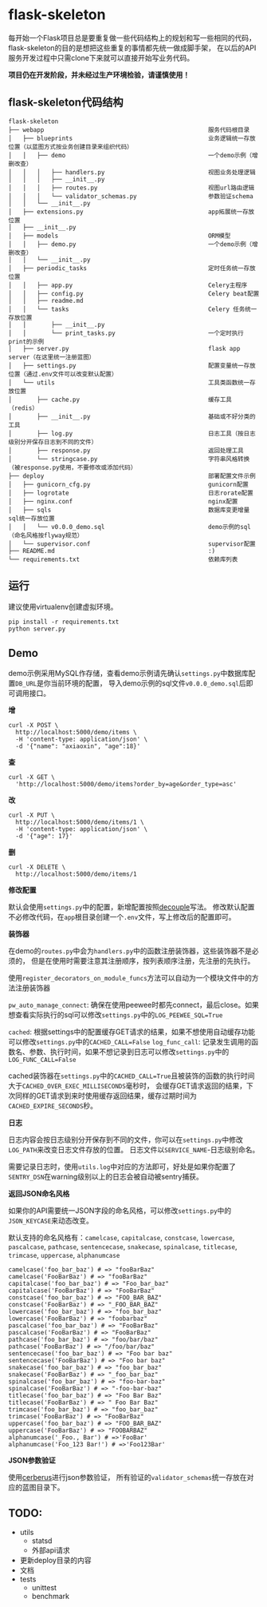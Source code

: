 flask-skeleton
==============

每开始一个Flask项目总是要重复做一些代码结构上的规划和写一些相同的代码，
flask-skeleton的目的是想把这些重复的事情都先统一做成脚手架，
在以后的API服务开发过程中只需clone下来就可以直接开始写业务代码。

**项目仍在开发阶段，并未经过生产环境检验，请谨慎使用！**


## flask-skeleton代码结构

    flask-skeleton
    ├── webapp                                              服务代码根目录
    │   ├── blueprints                                      业务逻辑统一存放位置（以蓝图方式按业务创建目录来组织代码）
    │   │   ├── demo                                        一个demo示例（增删改查）
    │   │   │   ├── handlers.py                             视图业务处理逻辑
    │   │   │   ├── __init__.py
    │   │   │   ├── routes.py                               视图url路由逻辑
    │   │   │   └── validator_schemas.py                    参数验证schema
    │   │   └── __init__.py
    │   ├── extensions.py                                   app拓展统一存放位置
    │   ├── __init__.py
    │   ├── models                                          ORM模型
    │   │   ├── demo.py                                     一个demo示例（增删改查）
    │   │   └── __init__.py
    │   ├── periodic_tasks                                  定时任务统一存放位置
    │   │   ├── app.py                                      Celery主程序
    │   │   ├── config.py                                   Celery beat配置
    │   │   ├── readme.md
    │   │   └── tasks                                       Celery 任务统一存放位置
    │   │       ├── __init__.py
    │   │       └── print_tasks.py                          一个定时执行print的示例
    │   ├── server.py                                       flask app server（在这里统一注册蓝图）
    │   ├── settings.py                                     配置变量统一存放位置（通过.env文件可以改变默认配置）
    │   └── utils                                           工具类函数统一存放位置
    │       ├── cache.py                                    缓存工具（redis）
    │       ├── __init__.py                                 基础或不好分类的工具
    │       ├── log.py                                      日志工具（按日志级别分开保存日志到不同的文件）
    │       ├── response.py                                 返回处理工具
    │       └── stringcase.py                               字符串风格转换（被response.py使用，不要修改或添加代码）
    ├── deploy                                              部署配置文件示例
    │   ├── gunicorn_cfg.py                                 gunicorn配置
    │   ├── logrotate                                       日志rorate配置
    │   ├── nginx.conf                                      nginx配置
    │   ├── sqls                                            数据库变更增量sql统一存放位置
    │   │   └── v0.0.0_demo.sql                             demo示例的sql（命名风格按flyway规范）
    │   └── supervisor.conf                                 supervisor配置
    ├── README.md                                           :)
    └── requirements.txt                                    依赖库列表


## 运行

建议使用virtualenv创建虚拟环境。

    pip install -r requirements.txt
    python server.py

## Demo

demo示例采用MySQL作存储，查看demo示例请先确认`settings.py`中数据库配置`DB_URL`是你当前环境的配置，
导入demo示例的sql文件`v0.0.0_demo.sql`后即可调用接口。

**增**

    curl -X POST \
      http://localhost:5000/demo/items \
      -H 'content-type: application/json' \
      -d '{"name": "axiaoxin", "age":18}'

**查**

    curl -X GET \
      'http://localhost:5000/demo/items?order_by=age&order_type=asc'

**改**

    curl -X PUT \
      http://localhost:5000/demo/items/1 \
      -H 'content-type: application/json' \
      -d '{"age": 17}'

**删**

    curl -X DELETE \
      http://localhost:5000/demo/items/1


**修改配置**

默认会使用`settings.py`中的配置，新增配置按照[decouple](https://github.com/henriquebastos/python-decouple)写法。
修改默认配置不必修改代码，在`app`根目录创建一个`.env`文件，写上修改后的配置即可。

**装饰器**

在demo的`routes.py`中会为`handlers.py`中的函数注册装饰器，这些装饰器不是必须的，
但是在使用时需要注意其注册顺序，按列表顺序注册，先注册的先执行。

使用`register_decorators_on_module_funcs`方法可以自动为一个模块文件中的方法注册装饰器

`pw_auto_manage_connect`: 确保在使用peewee时都先connect，最后close。如果想查看实际执行的sql可以修改`settings.py`中的`LOG_PEEWEE_SQL=True`

`cached`: 根据settings中的配置缓存GET请求的结果，如果不想使用自动缓存功能可以修改`settings.py`中的`CACHED_CALL=False`
`log_func_call`: 记录发生调用的函数名、参数、执行时间，如果不想记录到日志可以修改`settings.py`中的`LOG_FUNC_CALL=False`

cached装饰器在`settings.py`中的`CACHED_CALL=True`且被装饰的函数的执行时间大于`CACHED_OVER_EXEC_MILLISECONDS`毫秒时，
会缓存GET请求返回的结果，下次同样的GET请求到来时使用缓存返回结果，缓存过期时间为`CACHED_EXPIRE_SECONDS`秒。

**日志**

日志内容会按日志级别分开保存到不同的文件，你可以在`settings.py`中修改`LOG_PATH`来改变日志文件存放的位置。
日志文件以`SERVICE_NAME`-日志级别命名。

需要记录日志时，使用`utils.log`中对应的方法即可，好处是如果你配置了`SENTRY_DSN`在warning级别以上的日志会被自动被sentry捕获。

**返回JSON命名风格**

如果你的API需要统一JSON字段的命名风格，可以修改`settings.py`中的`JSON_KEYCASE`来动态改变。

默认支持的命名风格有：`camelcase`, `capitalcase`, `constcase`, `lowercase`, `pascalcase`, `pathcase`, `sentencecase`, `snakecase`, `spinalcase`, `titlecase`, `trimcase`, `uppercase`, `alphanumcase`

    camelcase('foo_bar_baz') # => "fooBarBaz"
    camelcase('FooBarBaz') # => "fooBarBaz"
    capitalcase('foo_bar_baz') # => "Foo_bar_baz"
    capitalcase('FooBarBaz') # => "FooBarBaz"
    constcase('foo_bar_baz') # => "FOO_BAR_BAZ"
    constcase('FooBarBaz') # => "_FOO_BAR_BAZ"
    lowercase('foo_bar_baz') # => "foo_bar_baz"
    lowercase('FooBarBaz') # => "foobarbaz"
    pascalcase('foo_bar_baz') # => "FooBarBaz"
    pascalcase('FooBarBaz') # => "FooBarBaz"
    pathcase('foo_bar_baz') # => "foo/bar/baz"
    pathcase('FooBarBaz') # => "/foo/bar/baz"
    sentencecase('foo_bar_baz') # => "Foo bar baz"
    sentencecase('FooBarBaz') # => "Foo bar baz"
    snakecase('foo_bar_baz') # => "foo_bar_baz"
    snakecase('FooBarBaz') # => "_foo_bar_baz"
    spinalcase('foo_bar_baz') # => "foo-bar-baz"
    spinalcase('FooBarBaz') # => "-foo-bar-baz"
    titlecase('foo_bar_baz') # => "Foo Bar Baz"
    titlecase('FooBarBaz') # => " Foo Bar Baz"
    trimcase('foo_bar_baz') # => "foo_bar_baz"
    trimcase('FooBarBaz') # => "FooBarBaz"
    uppercase('foo_bar_baz') # => "FOO_BAR_BAZ"
    uppercase('FooBarBaz') # => "FOOBARBAZ"
    alphanumcase('_Foo., Bar') # =>'FooBar'
    alphanumcase('Foo_123 Bar!') # =>'Foo123Bar'

**JSON参数验证**

使用[cerberus](https://github.com/pyeve/cerberus)进行json参数验证，
所有验证的`validator_schemas`统一存放在对应的蓝图目录下。


## TODO:

- utils
    - statsd
    - 外部api请求
- 更新deploy目录的内容
- 文档
- tests
    - unittest
    - benchmark
